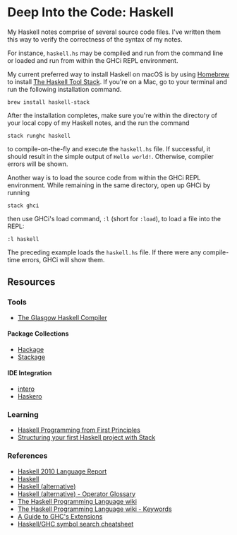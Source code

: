 # Deep Into the Code: Haskell

My Haskell notes comprise of several source code files. I've written them this way to verify the correctness of the syntax of my notes.

For instance, `haskell.hs` may be compiled and run from the command line or loaded and run from within the GHCi REPL environment.

My current preferred way to install Haskell on macOS is by using [Homebrew](https://brew.sh) to install [The Haskell Tool Stack](https://haskellstack.org/). If you're on a Mac, go to your terminal and run the following installation command.

```shell
brew install haskell-stack
```

After the installation completes, make sure you're within the directory of your local copy of my Haskell notes, and the run the command

```shell
stack runghc haskell
```

to compile-on-the-fly and execute the `haskell.hs` file. If successful, it should result in the simple output of `Hello world!`. Otherwise, compiler errors will be shown.

Another way is to load the source code from within the GHCi REPL environment. While remaining in the same directory, open up GHCi by running

```shell
stack ghci
```

then use GHCi's load command, `:l` (short for `:load`), to load a file into the REPL:

```shell
:l haskell
```

The preceding example loads the `haskell.hs` file. If there were any compile-time errors, GHCi will show them.

## Resources

### Tools

- [The Glasgow Haskell Compiler](https://www.haskell.org/ghc/)

#### Package Collections

- [Hackage](https://hackage.haskell.org/)
- [Stackage](https://www.stackage.org/)

#### IDE Integration

- [intero](https://github.com/commercialhaskell/intero)
- [Haskero](https://marketplace.visualstudio.com/items?itemName=Vans.haskero)

### Learning

- [Haskell Programming from First Principles](http://haskellbook.com/)
- [Structuring your first Haskell project with Stack](http://sakshamsharma.com/2018/03/haskell-proj-struct/index.html)

### References

- [Haskell 2010 Language Report](https://www.haskell.org/onlinereport/haskell2010/)
- [Haskell](https://www.haskell.org/)
- [Haskell (alternative)](https://haskell-lang.org/)
- [Haskell (alternative) - Operator Glossary](https://haskell-lang.org/tutorial/operators)
- [The Haskell Programming Language wiki](https://wiki.haskell.org/Haskell)
- [The Haskell Programming Language wiki - Keywords](https://wiki.haskell.org/Keywords)
- [A Guide to GHC's Extensions](https://limperg.de/ghc-extensions/)
- [Haskell/GHC symbol search cheatsheet](https://github.com/takenobu-hs/haskell-symbol-search-cheatsheet)
